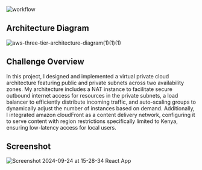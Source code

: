 ![workflow](https://github.com/zablon-oigo/cfs-aws-security-challenge-with-terrafrom/actions/workflows/main.yml/badge.svg)

## Architecture Diagram
![aws-three-tier-architecture-diagram(1)(1)(1)](https://github.com/user-attachments/assets/783ab906-07ee-4896-a157-df1bc35fdeb5)

## Challenge Overview
In this project, I designed and implemented a virtual private cloud architecture featuring public and private subnets across two availability zones. My architecture includes a NAT instance to facilitate secure outbound internet access for resources in the private subnets, a load balancer to efficiently distribute incoming traffic, and auto-scaling groups to dynamically adjust the number of instances based on demand. Additionally, I integrated amazon cloudFront as a content delivery network, configuring it to serve content with region restrictions specifically limited to Kenya, ensuring low-latency access for local users.

## Screenshot
![Screenshot 2024-09-24 at 15-28-34 React App](https://github.com/user-attachments/assets/de005675-7970-4a62-8015-869e5ab8919c)
